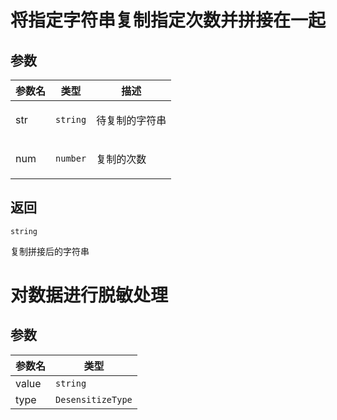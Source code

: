 # 将指定字符串复制指定次数并拼接在一起

## 参数

| 参数名 | 类型                | 描述                  |
| ------ | ------------------- | --------------------- |
| str    | <code>string</code> | <p>待复制的字符串</p> |
| num    | <code>number</code> | <p>复制的次数</p>     |

## 返回

<code>string</code><p>复制拼接后的字符串</p>

# 对数据进行脱敏处理

## 参数

| 参数名 | 类型                         |
| ------ | ---------------------------- |
| value  | <code>string</code>          |
| type   | <code>DesensitizeType</code> |
